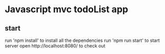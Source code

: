 # Javascript mvc todoList app

## start

run 'npm install' to install all the dependencies
run 'npm run start' to start server
open http://localhost:8080/ to check out
